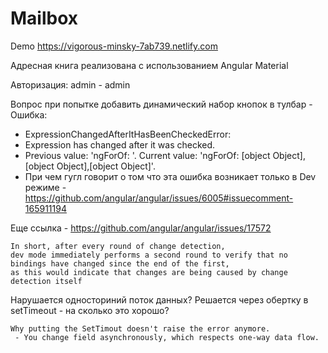 # Mailbox

Demo https://vigorous-minsky-7ab739.netlify.com

Адресная книга реализована с использованием Angular Material

Авторизация: admin - admin

Вопрос при попытке добавить динамический набор кнопок в тулбар - 
Oшибка:
- ExpressionChangedAfterItHasBeenCheckedError:
- Expression has changed after it was checked.
- Previous value: 'ngForOf: '. Current value: 'ngForOf: [object Object],[object Object],[object Object]'.
- При чем гугл говорит о том что эта ошибка возникает только в Dev режиме - https://github.com/angular/angular/issues/6005#issuecomment-165911194

Еще ссылка - https://github.com/angular/angular/issues/17572

```
In short, after every round of change detection, 
dev mode immediately performs a second round to verify that no bindings have changed since the end of the first, 
as this would indicate that changes are being caused by change detection itself
```
Нарушается односториний поток данных? Решается через обертку в setTimeout - на сколько это хорошо?

```
Why putting the SetTimout doesn't raise the error anymore.
 - You change field asynchronously, which respects one-way data flow.
```
